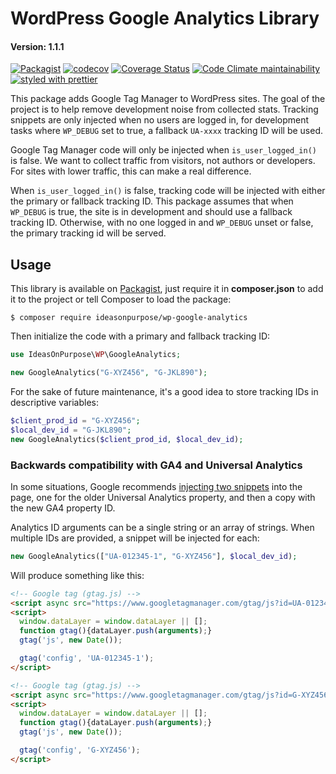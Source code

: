 # WordPress Google Analytics Library

#### Version: 1.1.1

[![Packagist](https://badgen.net/packagist/v/ideasonpurpose/wp-google-analytics)](https://packagist.org/packages/ideasonpurpose/wp-google-analytics)
[![codecov](https://codecov.io/gh/ideasonpurpose/wp-google-analytics/branch/master/graph/badge.svg)](https://codecov.io/gh/ideasonpurpose/wp-google-analytics)
[![Coverage Status](https://coveralls.io/repos/github/ideasonpurpose/wp-google-analytics/badge.svg)](https://coveralls.io/github/ideasonpurpose/wp-google-analytics)
[![Code Climate maintainability](https://img.shields.io/codeclimate/maintainability/ideasonpurpose/wp-google-analytics)](https://codeclimate.com/github/ideasonpurpose/wp-google-analytics)
[![styled with prettier](https://img.shields.io/badge/styled_with-prettier-ff69b4.svg)](https://github.com/prettier/prettier)

This package adds Google Tag Manager to WordPress sites. The goal of the project is to help remove development noise from collected stats. Tracking snippets are only injected when no users are logged in, for development tasks where `WP_DEBUG` set to true, a fallback `UA-xxxx` tracking ID will be used.

Google Tag Manager code will only be injected when `is_user_logged_in()` is false. We want to collect traffic from visitors, not authors or developers. For sites with lower traffic, this can make a real difference.

When `is_user_logged_in()` is false, tracking code will be injected with either the primary or fallback tracking ID. This package assumes that when `WP_DEBUG` is true, the site is in development and should use a fallback tracking ID. Otherwise, with no one logged in and `WP_DEBUG` unset or false, the primary tracking id will be served.

## Usage

This library is available on [Packagist](https://packagist.org/packages/ideasonpurpose/wp-google-analytics), just require it in **composer.json** to add it to the project or tell Composer to load the package:

```
$ composer require ideasonpurpose/wp-google-analytics
```

Then initialize the code with a primary and fallback tracking ID:

```php
use IdeasOnPurpose\WP\GoogleAnalytics;

new GoogleAnalytics("G-XYZ456", "G-JKL890");
```

For the sake of future maintenance, it's a good idea to store tracking IDs in descriptive variables:

```php
$client_prod_id = "G-XYZ456";
$local_dev_id = "G-JKL890";
new GoogleAnalytics($client_prod_id, $local_dev_id);
```

### Backwards compatibility with GA4 and Universal Analytics

In some situations, Google recommends [injecting two snippets](https://support.google.com/analytics/answer/9744165) into the page, one for the older Universal Analytics property, and then a copy with the new GA4 property ID.

Analytics ID arguments can be a single string or an array of strings. When multiple IDs are provided, a snippet will be injected for each:

```php
new GoogleAnalytics(["UA-012345-1", "G-XYZ456"], $local_dev_id);
```

Will produce something like this:

```html
<!-- Google tag (gtag.js) -->
<script async src="https://www.googletagmanager.com/gtag/js?id=UA-012345-1"></script>
<script>
  window.dataLayer = window.dataLayer || [];
  function gtag(){dataLayer.push(arguments);}
  gtag('js', new Date());

  gtag('config', 'UA-012345-1');
</script>

<!-- Google tag (gtag.js) -->
<script async src="https://www.googletagmanager.com/gtag/js?id=G-XYZ456"></script>
<script>
  window.dataLayer = window.dataLayer || [];
  function gtag(){dataLayer.push(arguments);}
  gtag('js', new Date());

  gtag('config', 'G-XYZ456');
</script>
```
